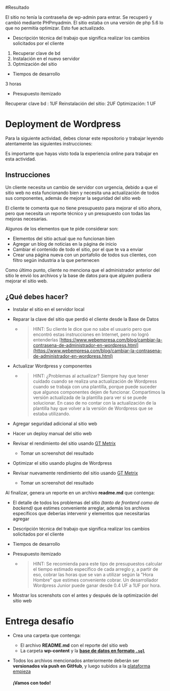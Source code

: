#Resultado

El sitio no tenía la contraseña de wp-admin para entrar. Se recuperó y cambió mediante PHPmyadmin.
El sitio estaba cn una versión de php 5.6 lo que no permitía optimizar. Esto fue actualizado.


- Descripción técnica del trabajo que significa realizar los cambios solicitados por el cliente

1. Recuperar clave de bd
2. Instalación en el nuevo servidor
3. Optmización del sitio



- Tiempos de desarrollo

3 horas

- Presupuesto itemizado

Recuperar clave bd : 1UF
Reinstalación del sitio: 2UF
Optimización: 1 UF











# Deployment de Wordpress

Para la siguiente actividad, debes clonar este repositorio y trabajar leyendo atentamente las siguientes instrucciones:

Es importante que hayas visto toda la experiencia online para trabajar en esta actividad.

## Instrucciones

Un cliente necesita un cambio de servidor con urgencia, debido a que el sitio web no esta funcionando bien y necesita una actualización de todos sus componentes, además de mejorar la seguridad del sitio web

El cliente te comenta que no tiene presupuesto para mejorar el sitio ahora, pero que necesita un reporte técnico y un presupuesto con todas las mejoras necesarias.

 Algunos de los elementos que te pide considerar son:

- Elementos del sitio actual que no funcionan bien
- Agregar un blog de noticias en la página de inicio
- Cambiar el contenido de todo el sitio, por el que te va a enviar
- Crear una página nueva con un portafolio de todos sus clientes, con filtro según industria a la que pertenecen

Como último punto, cliente no menciona que el administrador anterior del sitio le envió los archivos y la base de datos para que alguien pudiera mejorar el sitio web.

## ¿Qué debes hacer?

- Instalar el sitio en el servidor local

- Reparar la clave del sitio que perdió el cliente desde la Base de Datos

  - > HINT: Su cliente le dice que no sabe el usuario pero que encontró estas instrucciones en Internet, pero no logró entenderlas [https://www.webempresa.com/blog/cambiar-la-contrasena-de-administrador-en-wordpress.html](https://www.webempresa.com/blog/cambiar-la-contrasena-de-administrador-en-wordpress.html)

- Actualizar Wordpress y componentes

  - > HINT: ¿Problemas al actualizar? Siempre hay que tener cuidado cuando se realiza una actualización de Wordpress cuando se trabaja con una plantilla, porque puede suceder que algunos componentes dejen de funcionar. Compartimos la versión actualizada de la plantilla para ver si se puede solucionar. En caso de no contar con la actualización de la plantilla hay que volver a la versión de Wordpress que se estaba utilizando.

- Agregar seguridad adicional al sitio web

- Hacer un deploy manual del sitio web

- Revisar el rendimiento del sitio usando [GT Metrix](https://gtmetrix.com/)

  - Tomar un screenshot del resultado

- Optimizar el sitio usando plugins de Wordpress

- Revisar nuevamente rendimiento del sitio usando [GT Metrix](https://gtmetrix.com/)

  - Tomar un screenshot del resultado

Al finalizar, genera un reporte en un archivo **readme.md** que contenga:

- El detalle de todos los problemas del sitio *(tanto de frontend como de backend)* que estimes conveniente arreglar, además los archivos específicos que deberías intervenir y elementos que necesitarías agregar

- Descripción técnica del trabajo que significa realizar los cambios solicitados por el cliente

- Tiempos de desarrollo

- Presupuesto itemizado

  - > HINT: Se recomienda para este tipo de presupuestos calcular el tiempo estimado específico de cada arreglo y, a partir de eso, cobrar las horas que se van a utilizar según la "Hora Hombre" que estimes conveniente cobrar. Un desarrollador Wordpress Junior puede ganar desde 0.4 UF a 1UF por hora.

- Mostrar los screnshots con el antes y después de la optimización del sitio web

# Entrega desafío

- Crea una carpeta que contenga:

  - El archivo **README.md** con el reporte del sitio web
  - La carpeta **wp-content** y la **[base de datos en formato `.sql`](https://cl.godaddy.com/help/exportar-mis-bases-de-datos-mysql-1487)**

- Todos los archivos mencionados anteriormente deberán ser **versionados vía push en GitHub**, y luego subidos a la [plataforma empieza](http://empieza.desafiolatam.com/)



  #### **¡Vamos con todo!**
